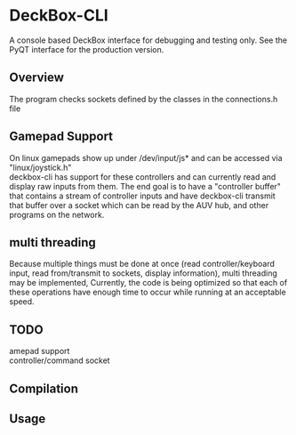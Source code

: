 # DeckBox-CLI

A console based DeckBox interface for debugging and testing only. See the PyQT interface for the production version.

## Overview
The program checks sockets defined by the classes in the connections.h file

## Gamepad Support
On linux gamepads show up under /dev/input/js* and can be accessed via "linux/joystick.h"<br>
deckbox-cli has support for these controllers and can currently read and display raw inputs from them. The end goal is to have a "controller buffer" that contains a stream of controller inputs and have deckbox-cli transmit that buffer over a socket which can be read by the AUV hub, and other programs on the network. 

## multi threading 
Because multiple things must be done at once (read controller/keyboard input, read from/transmit to sockets, display information), multi threading may be implemented, Currently, the code is being optimized so that each of these operations have enough time to occur while running at an acceptable speed.

## TODO
amepad support<br>
controller/command socket

## Compilation

## Usage
